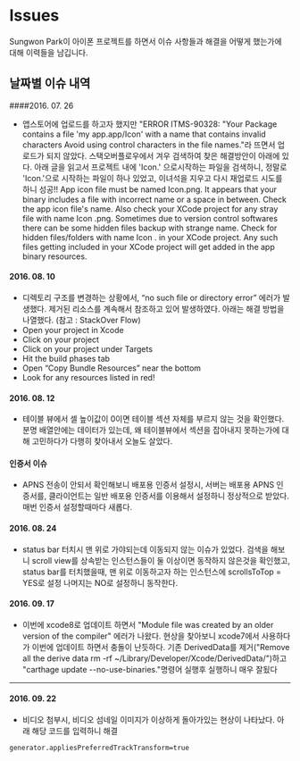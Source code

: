 # Issues
Sungwon Park이 아이폰 프로젝트를 하면서 이슈 사항들과 해결을 어떻게 했는가에 대해 이력들을 남깁니다.

## 날짜별 이슈 내역

####2016. 07. 26
 * 앱스토어에 업로드를 하고자 했지만 "ERROR ITMS-90328: "Your Package contains a file 'my app.app/Icon' with a name that contains invalid characters Avoid using control characters in the file names."라 뜨면서 업로드가 되지 않았다. 스택오버플로우에서 겨우 검색하여 찾은 해결방안이 아래에 있다. 아래 글을 읽고서 프로젝트 내에 'Icon.' 으로시작하는 파일을 검색하니, 정말로 'Icon.'으로 시작하는 파일이 하나 있었고, 이녀석을 지우고 다시 재업로드 시도를 하니 성공!! App icon file must be named Icon.png. It appears that your binary includes a file with incorrect name or a space in between. Check the app icon file's name. Also check your XCode project for any stray file with name Icon .png. Sometimes due to version control softwares there can be some hidden files backup with strange name. Check for hidden files/folders with name Icon . in your XCode project. Any such files getting included in your XCode project will get added in the app binary resources.

#### 2016. 08. 10
   * 디렉토리 구조를 변경하는 상황에서, “no such file or directory error” 에러가 발생했다. 제거된 리소스를 계속해서 참조하고 있어 발생하였다. 아래는 해결 방법을 나열했다. (참고 : StackOver Flow)
   * Open your project in Xcode
   * Click on your project
   * Click on your project under Targets
   * Hit the build phases tab
   * Open “Copy Bundle Resources” near the bottom
   * Look for any resources listed in red!
   

#### 2016. 08. 12
   * 테이블 뷰에서 셀 높이값이 0이면 테이블 섹션 자체를 부르지 않는 것을 확인했다. 분명 배열안에는 데이터가 있는데, 왜 테이블뷰에서 섹션을 잡아내지 못하는가에 대해 고민하다가 다행히 찾아내서 오늘도 살았다.
    
#### 인증서 이슈

* APNS 전송이 안되서 확인해보니 배포용 인증서 설정시, 서버는 배포용 APNS 인증서를, 클라이언트는 일반 배포용 인증서를 이용해서 설정하니 정상적으로 받았다. 매번 인증서 설정할때마다 새롭다.

#### 2016. 08. 24
   * status bar 터치시 맨 위로 가야되는데 이동되지 않는 이슈가 있었다. 검색을 해보니 scroll view를 상속받는 인스턴스들이 둘 이상이면 동작하지 않은것을 확인했고, status bar를 터치했을때, 맨 위로 이동하고자 하는 인스턴스에 scrollsToTop = YES로 설정 나머지는 NO로 설정하니 동작한다.
  
#### 2016. 09. 17
   * 이번에 xcode8로 업데이트 하면서 "Module file was created by an older version of the compiler" 에러가 나왔다. 현상을 찾아보니 xcode7에서 사용하다가 이번에 업데이트 하면서 충돌이 난듯하다. 기존 DerivedData를 제거("Remove all the derive data rm -rf ~/Library/Developer/Xcode/DerivedData/")하고 "carthage update --no-use-binaries."명령어 실행후 실행하니 매우 잘됬다
   
----
#### 2016. 09. 22
   * 비디오 첨부시, 비디오 섬네일 이미지가 이상하게 돌아가있는 현상이 나타났다. 아래 해당 코드를 입력하니 해결
   <pre><code>generator.appliesPreferredTrackTransform=true</code></pre>

